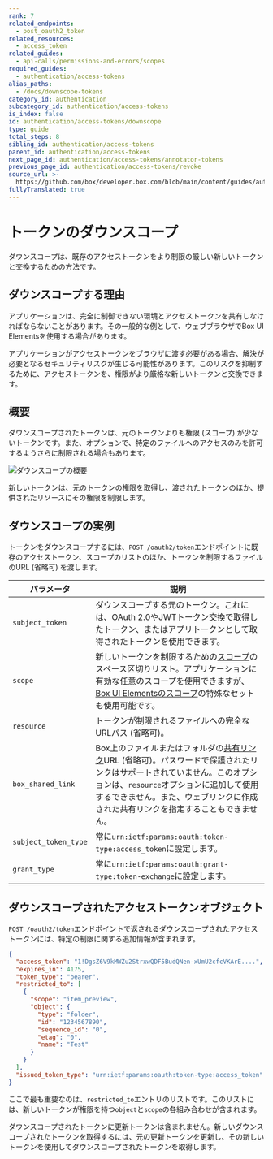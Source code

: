 ```yaml
---
rank: 7
related_endpoints:
  - post_oauth2_token
related_resources:
  - access_token
related_guides:
  - api-calls/permissions-and-errors/scopes
required_guides:
  - authentication/access-tokens
alias_paths:
  - /docs/downscope-tokens
category_id: authentication
subcategory_id: authentication/access-tokens
is_index: false
id: authentication/access-tokens/downscope
type: guide
total_steps: 8
sibling_id: authentication/access-tokens
parent_id: authentication/access-tokens
next_page_id: authentication/access-tokens/annotator-tokens
previous_page_id: authentication/access-tokens/revoke
source_url: >-
  https://github.com/box/developer.box.com/blob/main/content/guides/authentication/access-tokens/downscope.md
fullyTranslated: true
---
```

# トークンのダウンスコープ

ダウンスコープは、既存のアクセストークンをより制限の厳しい新しいトークンと交換するための方法です。

## ダウンスコープする理由

アプリケーションは、完全に制御できない環境とアクセストークンを共有しなければならないことがあります。その一般的な例として、ウェブブラウザでBox UI Elementsを使用する場合があります。

アプリケーションがアクセストークンをブラウザに渡す必要がある場合、解決が必要となるセキュリティリスクが生じる可能性があります。このリスクを抑制するために、アクセストークンを、権限がより厳格な新しいトークンと交換できます。

## 概要

ダウンスコープされたトークンは、元のトークンよりも権限 (スコープ) が少ないトークンです。また、オプションで、特定のファイルへのアクセスのみを許可するようさらに制限される場合もあります。

<ImageFrame border>

![ダウンスコープの概要](./downscope.png)

</ImageFrame>

新しいトークンは、元のトークンの権限を取得し、渡されたトークンのほか、提供されたリソースにその権限を制限します。

## ダウンスコープの実例

トークンをダウンスコープするには、`POST /oauth2/token`エンドポイントに既存のアクセストークン、スコープのリストのほか、トークンを制限するファイルのURL (省略可) を渡します。

<Samples id="post_oauth2_token" variant="downscope_token">

</Samples>

<!-- markdownlint-disable line-length -->

| パラメータ                | 説明                                                                                                                                                       |
| -------------------- | -------------------------------------------------------------------------------------------------------------------------------------------------------- |
| `subject_token`      | ダウンスコープする元のトークン。これには、OAuth 2.0やJWTトークン交換で取得したトークン、またはアプリトークンとして取得されたトークンを使用できます。                                                                         |
| `scope`              | 新しいトークンを制限するための[スコープ][scopes]のスペース区切りリスト。アプリケーションに有効な任意のスコープを使用できますが、[Box UI Elementsのスコープ][scopes_down]の特殊なセットも使用可能です。                                  |
| `resource`           | トークンが制限されるファイルへの完全なURLパス (省略可)。                                                                                                                          |
| `box_shared_link`    | Box上のファイルまたはフォルダの[共有リンク](g://shared-links)URL (省略可)。パスワードで保護されたリンクはサポートされていません。このオプションは、`resource`オプションに追加して使用するできません。また、ウェブリンクに作成された共有リンクを指定することもできません。 |
| `subject_token_type` | 常に`urn:ietf:params:oauth:token-type:access_token`に設定します。                                                                                                 |
| `grant_type`         | 常に`urn:ietf:params:oauth:grant-type:token-exchange`に設定します。                                                                                               |

<!-- markdownlint-enable line-length -->

## ダウンスコープされたアクセストークンオブジェクト

`POST /oauth2/token`エンドポイントで返されるダウンスコープされたアクセストークンには、特定の制限に関する追加情報が含まれます。

```json
{
  "access_token": "1!DgsZ6V9kMWZu2StrxwQDF5BudQNen-xUmU2cfcVKArE....",
  "expires_in": 4175,
  "token_type": "bearer",
  "restricted_to": [
    {
      "scope": "item_preview",
      "object": {
        "type": "folder",
        "id": "1234567890",
        "sequence_id": "0",
        "etag": "0",
        "name": "Test"
      }
    }
  ],
  "issued_token_type": "urn:ietf:params:oauth:token-type:access_token"
}
```

ここで最も重要なのは、`restricted_to`エントリのリストです。このリストには、新しいトークンが権限を持つ`object`と`scope`の各組み合わせが含まれます。

<Message warning>

ダウンスコープされたトークンに更新トークンは含まれません。新しいダウンスコープされたトークンを取得するには、元の更新トークンを更新し、その新しいトークンを使用してダウンスコープされたトークンを取得します。

</Message>

[scopes]: guide://api-calls/permissions-and-errors/scopes

[scopes_down]: guide://api-calls/permissions-and-errors/scopes/#scopes-for-downscoping
